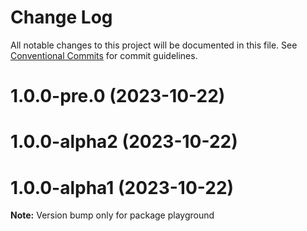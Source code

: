 # Change Log

All notable changes to this project will be documented in this file.
See [Conventional Commits](https://conventionalcommits.org) for commit guidelines.

# 1.0.0-pre.0 (2023-10-22)

# 1.0.0-alpha2 (2023-10-22)

# 1.0.0-alpha1 (2023-10-22)

**Note:** Version bump only for package playground
